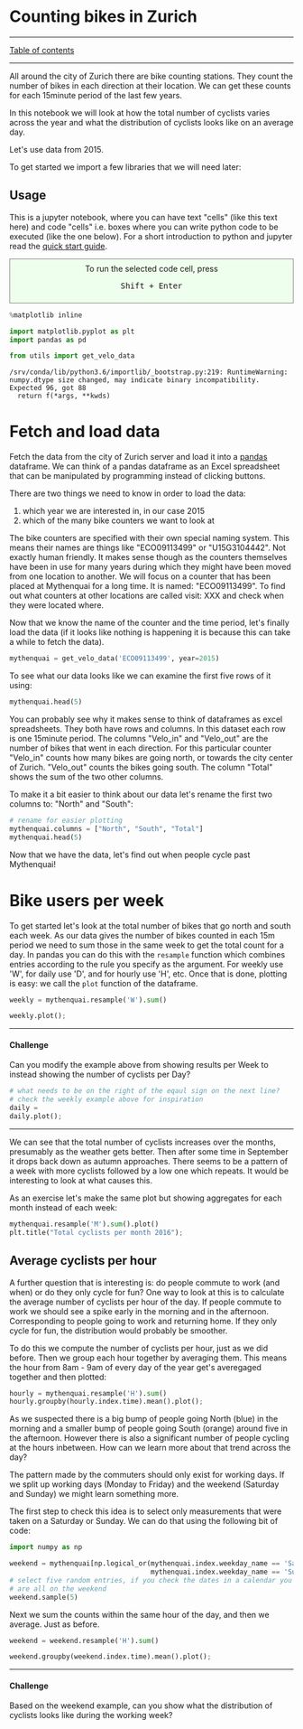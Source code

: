
# Counting bikes in Zurich

---

[Table of contents](index.ipynb)

---

All around the city of Zurich there are bike counting stations. They count the number of bikes in each direction at their location. We can get these counts for each 15minute period of the last few years. 

In this notebook we will look at how the total number of cyclists varies across the year and what the distribution of cyclists looks like on an average day.

Let's use data from 2015.

To get started we import a few libraries that we will need later:

## Usage

This is a jupyter notebook, where you can have text "cells" (like this text here) and code "cells" i.e. boxes where you can write python code to be executed (like the one below). For a short introduction to python and jupyter read the [quick start guide](introduction.ipynb).

<div style="background: #efffed;
            border: 1px solid grey;
            margin: 8px 0 8px 0;
            text-align: center;
            padding: 8px; ">
    <i class="fa-play fa" 
       style="font-size: 40px;
              line-height: 40px;
              margin: 8px;
              color: #444;">
    </i>
    <div>
    To run the selected code cell, press <pre style="background: #efffed">Shift + Enter</pre>
    </div>
</div>


```python
%matplotlib inline

import matplotlib.pyplot as plt
import pandas as pd

from utils import get_velo_data
```

    /srv/conda/lib/python3.6/importlib/_bootstrap.py:219: RuntimeWarning: numpy.dtype size changed, may indicate binary incompatibility. Expected 96, got 88
      return f(*args, **kwds)


# Fetch and load data

Fetch the data from the city of Zurich server and load it into a [pandas](http://pandas.pydata.org/) dataframe. We can think of a pandas dataframe as an Excel spreadsheet that can be manipulated by programming instead of clicking buttons.

There are two things we need to know in order to load the data:
1. which year we are interested in, in our case 2015
1. which of the many bike counters we want to look at

The bike counters are specified with their own special naming system. This means their names are things like "ECO09113499" or "U15G3104442". Not exactly human friendly. It makes sense though as the counters themselves have been in use for many years during which they might have been moved from one location to another. We will focus on a counter that has been placed at Mythenquai for a long time. It is named: "ECO09113499". To find out what counters at other locations are called visit: XXX and check when they were located where.

Now that we know the name of the counter and the time period, let's finally load the data (if it looks like nothing is happening it is because this can take a while to fetch the data).


```python
mythenquai = get_velo_data('ECO09113499', year=2015)
```

To see what our data looks like we can examine the first five rows of it using:


```python
mythenquai.head(5)
```

You can probably see why it makes sense to think of dataframes as excel spreadsheets. They both have rows and columns. In this dataset each row is one 15minute period. The columns "Velo_in" and "Velo_out" are the number of bikes that went in each direction. For this particular counter "Velo_in" counts how many bikes are going north, or towards the city center of Zurich. "Velo_out" counts the bikes going south. The column "Total" shows the sum of the two other columns.

To make it a bit easier to think about our data let's rename the first two columns to: "North" and "South":


```python
# rename for easier plotting
mythenquai.columns = ["North", "South", "Total"]
mythenquai.head(5)
```

Now that we have the data, let's find out when people cycle past Mythenquai!

# Bike users per week

To get started let's look at the total number of bikes that go north and south each week. As our data gives the number of bikes counted in each 15m period we need to sum those in the same week to get the total count for a day. In pandas you can do this with the `resample` function which combines entries according to the rule you specify as the argument. For weekly use 'W', for daily use 'D', and for hourly use 'H', etc. Once that is done, plotting is easy: we call the `plot` function of the dataframe.


```python
weekly = mythenquai.resample('W').sum()
```


```python
weekly.plot();
```

---

#### Challenge

Can you modify the example above from showing results per Week to instead showing the number of cyclists per Day?


```python
# what needs to be on the right of the eqaul sign on the next line?
# check the weekly example above for inspiration
daily = 
daily.plot();
```

---

We can see that the total number of cyclists increases over the months, presumably as the weather gets better. Then after some time in September it drops back down as autumn approaches. There seems to be a pattern of a week with more cyclists followed by a low one which repeats. It would be interesting to look at what causes this.


As an exercise let's make the same plot but showing aggregates for each month instead of each week:


```python
mythenquai.resample('M').sum().plot()
plt.title("Total cyclists per month 2016");
```

## Average cyclists per hour

A further question that is interesting is: do people commute to work (and when) or do they only cycle for fun? One way to look at this is to calculate the average number of cyclists per hour of the day. If people commute to work we should see a spike early in the morning and in the afternoon. Corresponding to people going to work and returning home. If they only cycle for fun, the distribution would probably be smoother.

To do this we compute the number of cyclists per hour, just as we did before. Then we group each hour together by averaging them. This means the hour from 8am - 9am of every day of the year get's averegaged together and then plotted:


```python
hourly = mythenquai.resample('H').sum()
hourly.groupby(hourly.index.time).mean().plot();
```

As we suspected there is a big bump of people going North (blue) in the morning and a smaller bump of people going South (orange) around five in the afternoon. However there is also a significant number of people cycling at the hours inbetween. How can we learn more about that trend across the day?

The pattern made by the commuters should only exist for working days. If we split up working days (Monday to Friday) and the weekend (Saturday and Sunday) we might learn something more.

The first step to check this idea is to select only measurements that were taken on a Saturday or Sunday. We can do that using the following bit of code:


```python
import numpy as np

weekend = mythenquai[np.logical_or(mythenquai.index.weekday_name == 'Saturday',
                                   mythenquai.index.weekday_name == 'Sunday')]
# select five random entries, if you check the dates in a calendar you will see they
# are all on the weekend
weekend.sample(5)
```

Next we sum the counts within the same hour of the day, and then we average. Just as before.


```python
weekend = weekend.resample('H').sum()

weekend.groupby(weekend.index.time).mean().plot();
```

---

#### Challenge

Based on the weekend example, can you show what the distribution of cyclists looks like during the working week?
